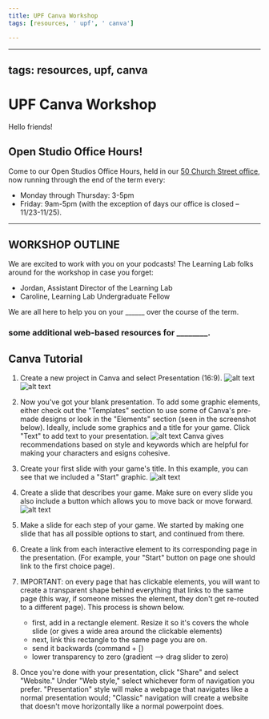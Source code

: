 ```yaml
---
title: UPF Canva Workshop
tags: [resources, ' upf', ' canva']

---
```


---
tags: resources, upf, canva
---

# UPF Canva Workshop
Hello friends!

## Open Studio Office Hours!
Come to our Open Studios Office Hours, held in our [50 Church Street office](https://bokcenter.harvard.edu/contact-us), now running through the end of the term every:
* Monday through Thursday: 3-5pm
* Friday: 9am-5pm
(with the exception of days our office is closed – 11/23-11/25).

---


## WORKSHOP OUTLINE
We are excited to work with you on your podcasts! The Learning Lab folks around for the workshop in case you forget: 

* Jordan, Assistant Director of the Learning Lab
* Caroline, Learning Lab Undergraduate Fellow

We are all here to help you on your ______ over the course of the term. 







### some additional web-based resources for ________.


## Canva Tutorial
1) Create a new project in Canva and select Presentation (16:9). 
![alt text](https://files.slack.com/files-pri/T0HTW3H0V-F04B8PUTGHF/screenshot_2022-11-14_at_3.33.03_pm.png?pub_secret=0494f22cf1)
![alt text](https://files.slack.com/files-pri/T0HTW3H0V-F04AFJVA6UF/screenshot_2022-11-14_at_3.37.20_pm.png?pub_secret=5357785e03)


2) Now you've got your blank presentation. To add some graphic elements, either check out the "Templates" section to use some of Canva's pre-made designs or look in the "Elements" section (seen in the screenshot below). 
Ideally, include some graphics and a title for your game. 
Click "Text" to add text to your presentation. 
![alt text](https://files.slack.com/files-pri/T0HTW3H0V-F04AT7YJLGM/screenshot_2022-11-14_at_3.40.14_pm.png?pub_secret=9d3b474c27)
Canva gives recommendations based on style and keywords which are helpful for making your characters and esigns cohesive. 

3) Create your first slide with your game's title. In this example, you can see that we included a "Start" graphic. 
![alt text](https://files.slack.com/files-pri/T0HTW3H0V-F04B8RU9T41/screenshot_2022-11-14_at_3.48.09_pm.png?pub_secret=b24fe00648)

4) Create a slide that describes your game. Make sure on every slide you also include a button which allows you to move back or move forward. 
![alt text](https://files.slack.com/files-pri/T0HTW3H0V-F04BKUPDM7S/screenshot_2022-11-14_at_3.55.57_pm.png?pub_secret=1b178319c3)

5) Make a slide for each step of your game. We started by making one slide that has all possible options to start, and continued from there. 

6) Create a link from each interactive element to its corresponding page in the presentation. (For example, your "Start" button on page one should link to the first choice page). 

7) IMPORTANT: on every page that has clickable elements, you will want to create a transparent shape behind everything that links to the same page (this way, if someone misses the element, they don't get re-routed to a different page). This process is shown below. 
    * first, add in a rectangle element. Resize it so it's covers the whole slide (or gives a wide area around the clickable elements) 
    * next, link this rectangle to the same page you are on. 
    * send it backwards (command + [)
    * lower transparency to zero (gradient --> drag slider to zero)

8) Once you're done with your presentation, click "Share" and select "Website." Under "Web style," select whichever form of navigation you prefer. "Presentation" style will make a webpage that navigates like a normal presentation would; "Classic" navigation will create a website that doesn't move horizontally like a normal powerpoint does. 

